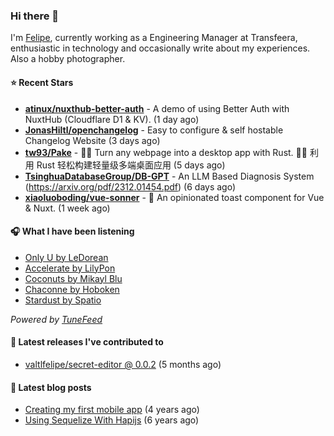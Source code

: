 ### Hi there 👋

I'm [Felipe](https://felipevm.com), currently working as a Engineering Manager at Transfeera, enthusiastic in technology and occasionally write about my experiences. Also a hobby photographer.

#### ⭐ Recent Stars
- **[atinux/nuxthub-better-auth](https://github.com/atinux/nuxthub-better-auth)** - A demo of using Better Auth with NuxtHub (Cloudflare D1 &amp; KV). (1 day ago)
- **[JonasHiltl/openchangelog](https://github.com/JonasHiltl/openchangelog)** - Easy to configure &amp; self hostable Changelog Website (3 days ago)
- **[tw93/Pake](https://github.com/tw93/Pake)** - 🤱🏻 Turn any webpage into a desktop app with Rust.  🤱🏻 利用 Rust 轻松构建轻量级多端桌面应用 (5 days ago)
- **[TsinghuaDatabaseGroup/DB-GPT](https://github.com/TsinghuaDatabaseGroup/DB-GPT)** - An LLM Based Diagnosis System  (https://arxiv.org/pdf/2312.01454.pdf) (6 days ago)
- **[xiaoluoboding/vue-sonner](https://github.com/xiaoluoboding/vue-sonner)** - 🔔 An opinionated toast component for Vue &amp; Nuxt. (1 week ago)

#### 🎧 What I have been listening
- [Only U by LeDorean](https://open.spotify.com/track/1QsHWsHzWiqMFKwNojRZx9)
- [Accelerate by LilyPon](https://open.spotify.com/track/0R0HEit8IfFYd20Vzso912)
- [Coconuts by Mikayl Blu](https://open.spotify.com/track/2NcrKToY2xYRSZ74aWIcR4)
- [Chaconne by Hoboken](https://open.spotify.com/track/3v6xSvRJ8gj72jjfzXmixs)
- [Stardust by Spatio](https://open.spotify.com/track/0i518JPYiEqCM0CUTRzq60)

_Powered by [TuneFeed](https://tunefeed.app?ref=valtlfelipe-gh-profile)_ 

#### 🚀 Latest releases I've contributed to


- [valtlfelipe/secret-editor @ 0.0.2](https://github.com/valtlfelipe/secret-editor/releases/tag/0.0.2) (5 months ago)

#### 📄 Latest blog posts
- [Creating my first mobile app](https://felipevm.com/posts/creating-my-first-mobile-app/) (4 years ago)
- [Using Sequelize With Hapijs](https://felipevm.com/posts/using-sequelize-with-hapijs/) (6 years ago)
